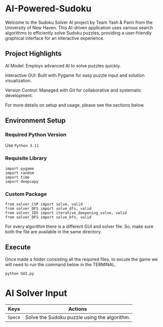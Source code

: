 # AI-Powered-Sudoku
Welcome to the Sudoku Solver AI project by Team Yash & Parin from the University of New Haven. This AI-driven application uses various search algorithms to efficiently solve Sudoku puzzles, providing a user-friendly graphical interface for an interactive experience.

## Project Highlights
AI Model: Employs advanced AI to solve puzzles quickly.

Interactive GUI: Built with Pygame for easy puzzle input and solution visualization.

Version Control: Managed with Git for collaborative and systematic development.

For more details on setup and usage, please see the sections below.

## Environment Setup
  ### Required Python Version
  Use `Python 3.11` 

  ### Requisite Library
  ```
  import pygame
  import random
  import time
  import deepcopy
  ```
  ### Custom Package

  ```
  from solver_CSP import solve, valid
  from solver_DFS import solve_dfs, valid
  from solver_IDS import iterative_deepening_solve, valid
  from solver_DFS import solve_bfs, valid
  ```
  For every algorithm there is a different GUI and solver file. So, make sure both the file are available in the same directory.
## Execute
Once made a folder consisting all the required files, to excute the game we will need to run the command below in the TERMINAL.
```
python GUI.py
```

# AI Solver Input
| Keys              | Actions                                                          |
|-------------------|------------------------------------------------------------------|
|`Space`  	        | Solve the Sudoku puzzle using the algorithm.                     |
  
